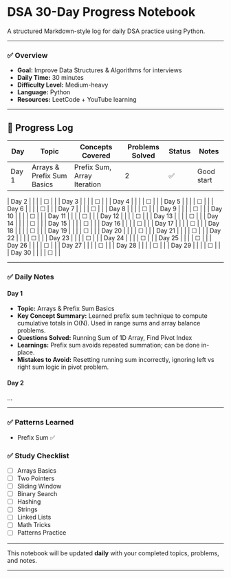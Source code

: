 # DSA 30-Day Progress Notebook

A structured Markdown-style log for daily DSA practice using Python.

---

### ✅ Overview

- **Goal:** Improve Data Structures & Algorithms for interviews
- **Daily Time:** 30 minutes
- **Difficulty Level:** Medium-heavy
- **Language:** Python
- **Resources:** LeetCode + YouTube learning

---

## 📅 Progress Log

| Day   | Topic                      | Concepts Covered            | Problems Solved | Status | Notes      |
| ----- | -------------------------- | --------------------------- | --------------- | ------ | ---------- |
| Day 1 | Arrays & Prefix Sum Basics | Prefix Sum, Array Iteration | 2               | ✅     | Good start |

| Day 2 | | | | ☐ | |
| Day 3 | | | | ☐ | |
| Day 4 | | | | ☐ | |
| Day 5 | | | | ☐ | |
| Day 6 | | | | ☐ | |
| Day 7 | | | | ☐ | |
| Day 8 | | | | ☐ | |
| Day 9 | | | | ☐ | |
| Day 10 | | | | ☐ | |
| Day 11 | | | | ☐ | |
| Day 12 | | | | ☐ | |
| Day 13 | | | | ☐ | |
| Day 14 | | | | ☐ | |
| Day 15 | | | | ☐ | |
| Day 16 | | | | ☐ | |
| Day 17 | | | | ☐ | |
| Day 18 | | | | ☐ | |
| Day 19 | | | | ☐ | |
| Day 20 | | | | ☐ | |
| Day 21 | | | | ☐ | |
| Day 22 | | | | ☐ | |
| Day 23 | | | | ☐ | |
| Day 24 | | | | ☐ | |
| Day 25 | | | | ☐ | |
| Day 26 | | | | ☐ | |
| Day 27 | | | | ☐ | |
| Day 28 | | | | ☐ | |
| Day 29 | | | | ☐ | |
| Day 30 | | | | ☐ | |

---

### ✅ Daily Notes

#### Day 1

- **Topic:** Arrays & Prefix Sum Basics
- **Key Concept Summary:** Learned prefix sum technique to compute cumulative totals in O(N). Used in range sums and array balance problems.
- **Questions Solved:** Running Sum of 1D Array, Find Pivot Index
- **Learnings:** Prefix sum avoids repeated summation; can be done in-place.
- **Mistakes to Avoid:** Resetting running sum incorrectly, ignoring left vs right sum logic in pivot problem.

#### Day 2

...

---

### ✅ Patterns Learned

- Prefix Sum ✅

### ✅ Study Checklist

- [ ] Arrays Basics
- [ ] Two Pointers
- [ ] Sliding Window
- [ ] Binary Search
- [ ] Hashing
- [ ] Strings
- [ ] Linked Lists
- [ ] Math Tricks
- [ ] Patterns Practice

---

This notebook will be updated **daily** with your completed topics, problems, and notes.

---
